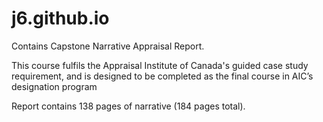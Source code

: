 # j6.github.io

Contains Capstone Narrative Appraisal Report. 

This course fulfils the Appraisal Institute of Canada's guided case study requirement, and is designed to be completed as the final course in AIC’s designation program

Report contains 138 pages of narrative (184 pages total).
